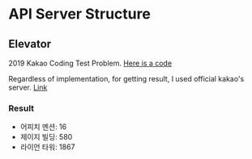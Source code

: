 # API Server Structure

## Elevator
2019 Kakao Coding Test Problem. [Here is a code](elevator-solver/solver.py)

Regardless of implementation, for getting result, I used official kakao's server. [Link](https://github.com/kakao-recruit/2019-blind-2nd-elevator)

### Result
- 어피치 멘션: 16
- 제이지 빌딩: 580
- 라이언 타워: 1867
